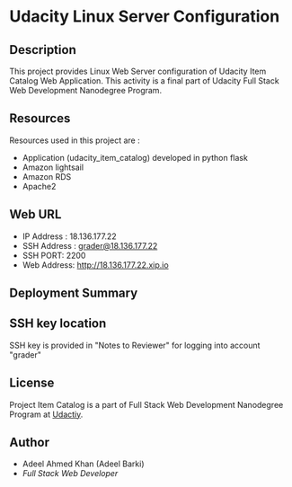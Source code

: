 # Udacity Linux Server Configuration

## Description
This project provides Linux Web Server configuration of Udacity Item Catalog Web Application. This activity is a final part of Udacity Full Stack Web Development Nanodegree Program.

## Resources
Resources used in this project are :
* Application (udacity_item_catalog) developed in python flask
* Amazon lightsail
* Amazon RDS
* Apache2

## Web URL
* IP Address : 18.136.177.22
* SSH Address : grader@18.136.177.22
* SSH PORT: 2200
* Web Address: http://18.136.177.22.xip.io

## Deployment Summary

## SSH key location
SSH key is provided in "Notes to Reviewer" for logging into account "grader"

## License

Project Item Catalog is a part of Full Stack Web Development Nanodegree Program at [Udactiy](https://www.udacity.com/course/full-stack-web-developer-nanodegree--nd004).

## Author

* Adeel Ahmed Khan (Adeel Barki)
* _Full Stack Web Developer_